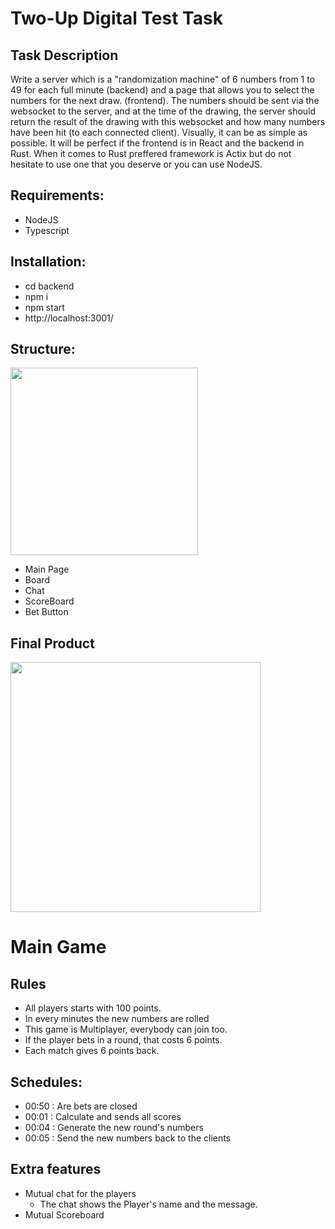 # Two-Up Digital Test Task

## Task Description

Write a server which is a "randomization machine" of 6 numbers from 1 to 49 for each full minute (backend) and a page that allows you to select the numbers for the next draw. (frontend).
The numbers should be sent via the websocket to the server, and at the time of the drawing, the server should return the result of the drawing with this websocket and how many numbers have been hit (to each connected client). Visually, it can be as simple as possible.
It will be perfect if the frontend is in React and the backend in Rust. When it comes to Rust preffered framework is Actix but do not hesitate to use one that you deserve or you can use NodeJS.

## Requirements:

- NodeJS
- Typescript

## Installation:

- cd backend
- npm i
- npm start
- http://localhost:3001/

## Structure:

<img src="https://referenceprojects-abkno.run-eu-central1.goorm.io/src/github/testdocuments/wire.jpg" height="300px" >
</br>

- Main Page
- Board
- Chat
- ScoreBoard
- Bet Button

## Final Product

<img src="https://referenceprojects-abkno.run-eu-central1.goorm.io/src/github/testdocuments/reactbingo.png" height="400px">

# Main Game

## Rules

- All players starts with 100 points.
- In every minutes the new numbers are rolled
- This game is Multiplayer, everybody can join too.
- If the player bets in a round, that costs 6 points.
- Each match gives 6 points back.

## Schedules:

- 00:50 : Are bets are closed
- 00:01 : Calculate and sends all scores
- 00:04 : Generate the new round's numbers
- 00:05 : Send the new numbers back to the clients

## Extra features

- Mutual chat for the players
  - The chat shows the Player's name and the message.
- Mutual Scoreboard
